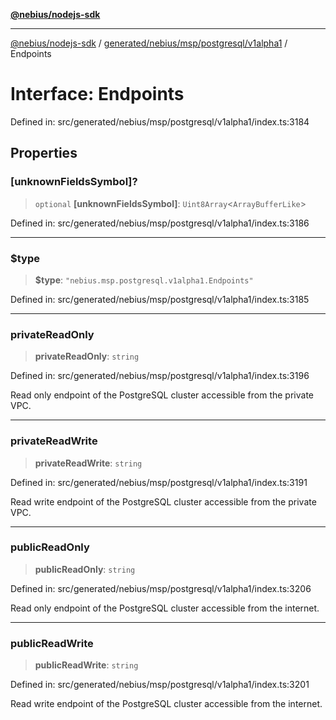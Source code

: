 [**@nebius/nodejs-sdk**](../../../../../../README.md)

---

[@nebius/nodejs-sdk](../../../../../../README.md) / [generated/nebius/msp/postgresql/v1alpha1](../README.md) / Endpoints

# Interface: Endpoints

Defined in: src/generated/nebius/msp/postgresql/v1alpha1/index.ts:3184

## Properties

### \[unknownFieldsSymbol\]?

> `optional` **\[unknownFieldsSymbol\]**: `Uint8Array`\<`ArrayBufferLike`\>

Defined in: src/generated/nebius/msp/postgresql/v1alpha1/index.ts:3186

---

### $type

> **$type**: `"nebius.msp.postgresql.v1alpha1.Endpoints"`

Defined in: src/generated/nebius/msp/postgresql/v1alpha1/index.ts:3185

---

### privateReadOnly

> **privateReadOnly**: `string`

Defined in: src/generated/nebius/msp/postgresql/v1alpha1/index.ts:3196

Read only endpoint of the PostgreSQL cluster accessible from the private VPC.

---

### privateReadWrite

> **privateReadWrite**: `string`

Defined in: src/generated/nebius/msp/postgresql/v1alpha1/index.ts:3191

Read write endpoint of the PostgreSQL cluster accessible from the private VPC.

---

### publicReadOnly

> **publicReadOnly**: `string`

Defined in: src/generated/nebius/msp/postgresql/v1alpha1/index.ts:3206

Read only endpoint of the PostgreSQL cluster accessible from the internet.

---

### publicReadWrite

> **publicReadWrite**: `string`

Defined in: src/generated/nebius/msp/postgresql/v1alpha1/index.ts:3201

Read write endpoint of the PostgreSQL cluster accessible from the internet.
